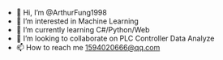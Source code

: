 - 👋 Hi, I’m @ArthurFung1998
- 👀 I’m interested in Machine Learning
- 🌱 I’m currently learning C#/Python/Web
- 💞️ I’m looking to collaborate on PLC Controller Data Analyze
- 📫 How to reach me <mailbox>1594020666@qq.com

<!---
ArthurFung1998/ArthurFung1998 is a ✨ special ✨ repository because its `README.md` (this file) appears on your GitHub profile.
You can click the Preview link to take a look at your changes.
--->
